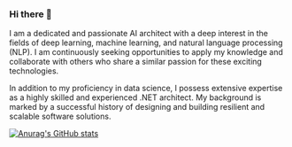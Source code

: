 ### Hi there 👋

I am a dedicated and passionate AI architect with a deep interest in the fields of deep learning, machine learning, and natural language processing (NLP). 
I am continuously seeking opportunities to apply my knowledge and collaborate with others who share a similar passion for these exciting technologies.

In addition to my proficiency in data science, I possess extensive expertise as a highly skilled and experienced .NET architect. My background is marked by a successful history of designing and building resilient and scalable software solutions. 

[![Anurag's GitHub stats](https://github-readme-stats.vercel.app/api?username=paurnima-chavan)](https://github.com/anuraghazra/github-readme-stats)
